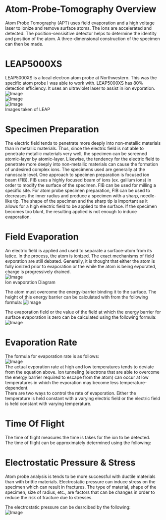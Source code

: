 # Atom-Probe-Tomography Overview
Atom Probe Tomography (APT) uses field evaporation and a high voltage laser to ionize and remove surface atoms. The ions are accelerated and detected. The position-sensisitive detector helps to determine the identity and position of the atom. A three-dimensional construction of the specimen can then be made. 

# LEAP5000XS
LEAP5000XS is a local electron atom probe at Northwestern. This was the specific atom probe I was able to work with. LEAP5000XS has 80% detection efficiency. It uses an ultraviolet laser to assist in ion evporation.  
![Image](/LEAP5000XS/image3.jpeg)  
![Image](/LEAP5000XS/image2.jpeg)  
![Image](/LEAP5000XS/image1.jpeg)  
Images taken of LEAP

# Specimen Preparation 
The electric field tends to penetrate more deeply into non-metallic materials than in metallic materials. Thus, since the electric field is not able to penetrate metallic materials very well, the specimen can be screened atomic-layer by atomic-layer. Likewise, the tendency for the electric field to penetrate more deeply into non-metallic materials can cause the formation of undesired complex ions. The specimens used are generally at the nanoscale level. One approach to specimen preparation is focused ion beam (FIB). FIB uses a highly focused beam of ions (ex. gallium ions) in order to modify the surface of the specimen. FIB can be used for milling a specific site. For atom probe specimen preparation, FIB can be used to decreases the inner radius and produce a specimen with a sharp, needle-like tip. The shape of the specimen and the sharp tip is important as it allows for a high electric field to be applied to the surface. If the specimen becomes too blunt, the resulting applied is not enough to induce evaporation. 

# Field Evaporation
An electric field is applied and used to separate a surface-atom from its latice. In the process, the atom is ionized. The exact mechanisms of field evporation are still debated. Generally, it is thought that either the atom is fully ionized prior to evaporation or the while the atom is being evporated, charge is progressively drained.  
![Image](/Diagrams:Graphs/Ion_Evaporation.png)  
Ion evaporation Diagram  

The atom must overcome the energy-barrier binding it to the surface. The height of this energy barrier can be calculated with from the following formula: 
![Image](/Equations/Energy_Barrier_Height.png)  

The evaporation field or the value of the field at which the energy barrier for surface evaporation is zero can be calculated using the following formula:  
![Image](/Equations/Field_Evaporation.png)

# Evaporation Rate
The formula for evaporation rate is as follows:  
![Image](/Equations/Evaporation_Rate.png)  
The actual evporation rate at high and low temperatures tends to deviate from the equation above. Ion tunneling (electrons that are able to overcome the energy barrier required to escape from the atom) can occur at low temperatures in which the evporation may become less temperature-dependent.  
There are two ways to control the rate of evaporation. Either the temperature is held constant with a varying electric field or the electric field is held constant with varying temperature. 

# Time Of Flight
The time of flight measures the time is takes for the ion to be detected.  
The time of flight can be approximately determined using the following:  



# Electrostatic Pressure & Stress
Atom probe analysis is tends to be more successful with ductile materials than with brittle materials. Electrostatic pressure can induce stress on the specimen which can result in fractures. The type of material, shape of the specimen, size of radius, etc., are factors that can be changes in order to reduce the risk of fracture due to stresses.  

The electrostatic pressure can be desrcibed by the following:  
![Image](/Equations/Electrostatic_Pressure.png)
